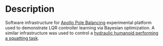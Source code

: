 Description
===========
Software infrastructure for [Apollo Pole Balancing](https://youtu.be/TrGc4qp3pDM) experimental platform used to demonstrate LQR controller learning via Bayesian optimization. A similar infrastructure was used to control a [hydraulic humanoid performing a squatting task](https://youtu.be/udJAK60IWEc).